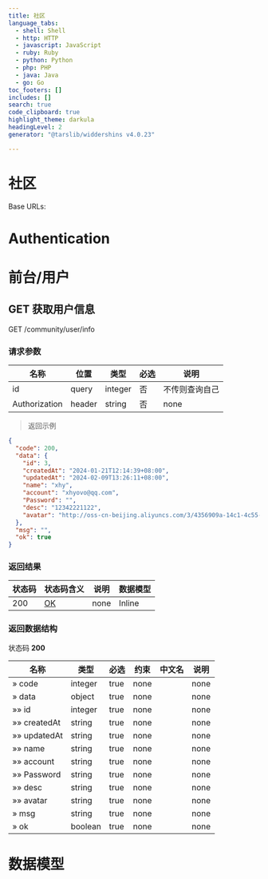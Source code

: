 ```yaml
---
title: 社区
language_tabs:
  - shell: Shell
  - http: HTTP
  - javascript: JavaScript
  - ruby: Ruby
  - python: Python
  - php: PHP
  - java: Java
  - go: Go
toc_footers: []
includes: []
search: true
code_clipboard: true
highlight_theme: darkula
headingLevel: 2
generator: "@tarslib/widdershins v4.0.23"

---
```


# 社区

Base URLs:

# Authentication

# 前台/用户

## GET 获取用户信息

GET /community/user/info

### 请求参数

|名称|位置|类型|必选|说明|
|---|---|---|---|---|
|id|query|integer| 否 |不传则查询自己|
|Authorization|header|string| 否 |none|

> 返回示例

```json
{
  "code": 200,
  "data": {
    "id": 3,
    "createdAt": "2024-01-21T12:14:39+08:00",
    "updatedAt": "2024-02-09T13:26:11+08:00",
    "name": "xhy",
    "account": "xhyovo@qq.com",
    "Password": "",
    "desc": "12342221122",
    "avatar": "http://oss-cn-beijing.aliyuncs.com/3/4356909a-14c1-4c55-a2c9-055096698444"
  },
  "msg": "",
  "ok": true
}
```

### 返回结果

|状态码|状态码含义|说明|数据模型|
|---|---|---|---|
|200|[OK](https://tools.ietf.org/html/rfc7231#section-6.3.1)|none|Inline|

### 返回数据结构

状态码 **200**

|名称|类型|必选|约束|中文名|说明|
|---|---|---|---|---|---|
|» code|integer|true|none||none|
|» data|object|true|none||none|
|»» id|integer|true|none||none|
|»» createdAt|string|true|none||none|
|»» updatedAt|string|true|none||none|
|»» name|string|true|none||none|
|»» account|string|true|none||none|
|»» Password|string|true|none||none|
|»» desc|string|true|none||none|
|»» avatar|string|true|none||none|
|» msg|string|true|none||none|
|» ok|boolean|true|none||none|

# 数据模型

